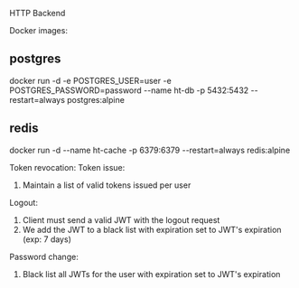 HTTP Backend

Docker images:

postgres
--------
docker run -d -e POSTGRES_USER=user -e POSTGRES_PASSWORD=password --name ht-db -p 5432:5432 --restart=always postgres:alpine

redis
-----
docker run -d --name ht-cache -p 6379:6379 --restart=always redis:alpine

Token revocation:
Token issue:
1. Maintain a list of valid tokens issued per user

Logout:
1. Client must send a valid JWT with the logout request
2. We add the JWT to a black list with expiration set to JWT's expiration (exp: 7 days)

Password change:
1. Black list all JWTs for the user with expiration set to JWT's expiration